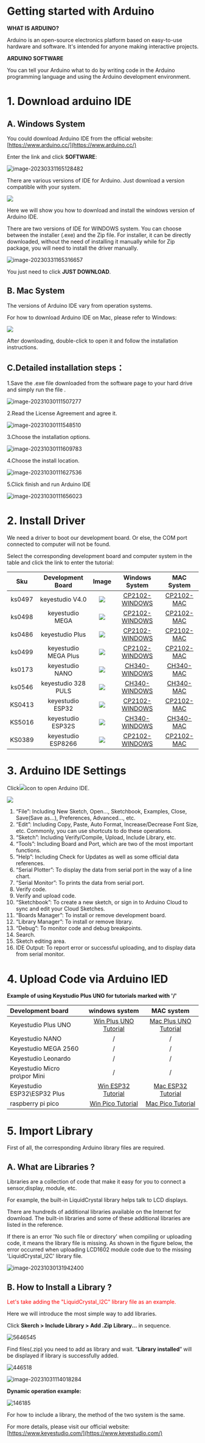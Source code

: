 # **Getting started with Arduino**

**WHAT IS ARDUINO?**

Arduino is an open-source electronics platform based on easy-to-use hardware and software. It's intended for anyone making interactive projects.

**ARDUINO SOFTWARE**

You can tell your Arduino what to do by writing code in the Arduino programming language and using the Arduino development environment.

# **1. Download arduino IDE**

## **A. Windows System**

You could download Arduino IDE from the official website: [https://www.arduino.cc/](https://www.arduino.cc/)

Enter the link and click **SOFTWARE**: 

![image-20230331165128482](./media/image-20230331165128482-1685496644801-1.png)

There are various versions of IDE for Arduino. Just download a version compatible with your system. 

![](./media/image-20230531112709308.png)

Here we will show you how to download and install the windows version of Arduino IDE. 

There are two versions of IDE for WINDOWS system. You can choose between the installer (.exe) and the Zip file. For installer, it can be directly downloaded, without the need of installing it manually while for Zip package, you will need to install the driver manually.

![image-20230331165316657](./media/image-20230331165316657-1685496675570-5.png)

You just need to click **JUST DOWNLOAD**.

## **B. Mac System**

The versions of Arduino IDE vary from operation systems.

For how to download Arduino IDE on Mac, please refer to Windows:

![](./media/image-20230531112759668.png)

After downloading, double-click to open it and follow the installation instructions.

## **C.Detailed installation steps：**

1.Save the .exe file downloaded from the software page to your hard drive and simply run the file .

![image-20231030111507277](./media/image-20231030111507277.png)

2.Read the License Agreement and agree it.

![image-20231030111548510](./media/image-20231030111548510.png)

3.Choose the installation options.

![image-20231030111609783](./media/image-20231030111609783.png)

4.Choose the install location.

![image-20231030111627536](./media/image-20231030111627536.png)

5.Click finish and run Arduino IDE

![image-20231030111656023](./media/image-20231030111656023.png)

# **2. Install Driver**

We need a driver to boot our development board. Or else, the COM port connected to computer will not be found. 

Select the corresponding development board and computer system in the table and click the link to enter the tutorial:

| Sku | Development Board |Image                      |           Windows System           |         MAC System         |
|:---: | :---------------:  | :------------------:    | :--------------------------------: | :------------------------: |
|ks0497|  keyestudio V4.0   |![](./media/ksuno.jpg)   | [CP2102-WINDOWS](windowsCP2102.md) | [CP2102-MAC](MacCP2102.md) |
|ks0498|  keyestudio MEGA   |![](./media/ksmega.jpg)  | [CP2102-WINDOWS](windowsCP2102.md) | [CP2102-MAC](MacCP2102.md) |
|ks0486|  keyestudio Plus   |![](./media/ksplus.jpg)  | [CP2102-WINDOWS](windowsCP2102.md) | [CP2102-MAC](MacCP2102.md) |
|ks0499|keyestudio MEGA Plus|![](./media/megaplus.png)| [CP2102-WINDOWS](windowsCP2102.md) | [CP2102-MAC](MacCP2102.md) |
|ks0173|  keyestudio NANO   |![](./media/ksnano.jpg)  | [CH340-WINDOWS](windowsCH340.md)   |  [CH340-MAC](MacCH340.md)  |
|ks0546|keyestudio 328 PULS |![](./media/328plus.jpg) | [CH340-WINDOWS](windowsCH340.md)   |  [CH340-MAC](MacCH340.md)  |
|KS0413|  keyestudio ESP32  |![](./media/ksesp32.jpg) | [CP2102-WINDOWS](windowsCP2102.md) | [CP2102-MAC](MacCP2102.md) |
|KS5016|  keyestudio ESP32S |![](./media/esp32s.png)  | [CH340-WINDOWS](windowsCH340.md)   |  [CH340-MAC](MacCH340.md)  |
|KS0389| keyestudio ESP8266 |![](./media/esp8266.jpg) | [CP2102-WINDOWS](windowsCP2102.md) | [CP2102-MAC](MacCP2102.md) |


# **3. Arduino IDE Settings**

Click![](./media/image-20230531140203077.png)icon to open Arduino IDE.

![](./media/image-20230531113348119.png)

1. “File”: Including New Sketch, Open..., Sketchbook, Examples, Close, Save(Save as...), Preferences, Advanced..., etc.
2. “Edit”: Including Copy, Paste, Auto Format, Increase/Decrease Font Size, etc. Commonly, you can use shortcuts to do these operations.
3. “Sketch”: Including Verify/Compile, Upload, Include Library, etc.
4. “Tools”: Including Board and Port, which are two of the most important functions. 
5. “Help”: Including Check for Updates as well as some official data references. 
6. “Serial Plotter”: To display the data from serial port in the way of a line chart.
7. “Serial Monitor”: To prints the data from serial port. 
8. Verify code.
9. Verify and upload code.
10.  “Sketchbook”: To create a new sketch, or sign in to Arduino Cloud to sync and edit your Cloud Sketches.
11. “Boards Manager”: To install or remove development board. 
12. “Library Manager”: To install or remove library.
13. “Debug”: To monitor code and debug breakpoints.
14. Search.
15. Sketch editing area.
16. IDE Output: To report error or successful uploading, and to display data from serial monitor.

# **4. Upload Code via Arduino IED**

**Example of using Keystudio Plus UNO for tutorials marked with '/'**

| Development board             |           windows system            |             MAC system              |
| :---------------------------- | :---------------------------------: | :---------------------------------: |
| Keyestudio Plus UNO           | [Win Plus UNO Tutorial](win-UNO.md) | [Mac Plus UNO Tutorial](mac-UNO.md) |
| Keyestudio NANO               |                  /                  |                  /                  |
| Keyestudio MEGA 2560          |                  /                  |                  /                  |
| Keyestudio Leonardo           |                  /                  |                  /                  |
| Keyestudio Micro pro\por Mini |                  /                  |                  /                  |
| Keyestudio ESP32\ESP32 Plus   |   [Win ESP32 Tutorial](win-ESP32)   |   [Mac ESP32 Tutorial](mac-ESP32)   |
| raspberry pi pico             |    [Win Pico Tutorial](win-Pico)    |    [Mac Pico Tutorial](mac-Pico)    |

# **5. Import Library**

First of all, the corresponding Arduino library files are required. 

## **A. What are Libraries ?**

Libraries are a collection of code that make it easy for you to connect a sensor,display, module, etc.

For example, the built-in LiquidCrystal library helps talk to LCD displays. 

There are hundreds of additional libraries available on the Internet for download. The built-in libraries and some of these additional libraries are listed in the reference.

If there is an error 'No such file or directory' when compiling or uploading code, it means the library file is missing. As shown in the figure below, the error occurred when uploading LCD1602 module code due to the missing 'LiquidCrystal_I2C' library file.

![image-20231030131942400](./media/image-20231030131942400.png)

## **B. How to Install a Library ?**

<p style="color:red;">Let's take adding the "LiquidCrystal_I2C" library file as an example.<p>

Here we will introduce the most simple way to add libraries.

Click **Skerch > Include Library > Add .Zip Library...** in sequence. 


![5646545](./media/5646545.png)

Find files(.zip) you need to add as library and wait. “**Library installed**” will be displayed if library is successfully added.

![446518](./media/446518.png)

![image-20231031114018284](./media/image-20231031114018284.png)

**Dynamic operation example:**

![146185](./media/146185.gif)

For how to include a library, the method of the two system is the same. 

For more details, please visit our official website: [https://www.keyestudio.com/](https://www.keyestudio.com/)



